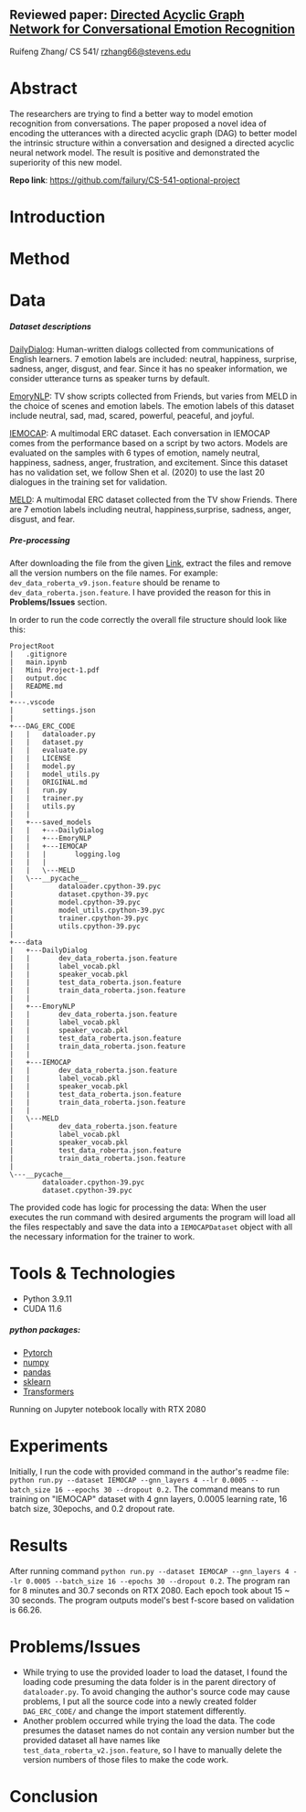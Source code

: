 ## Reviewed paper: [Directed Acyclic Graph Network for Conversational Emotion Recognition](https://aclanthology.org/2021.acl-long.123.pdf)

Ruifeng Zhang/ CS 541/ rzhang66@stevens.edu

 

# Abstract

The researchers are trying to find a better way to model emotion recognition from conversations. The paper proposed a novel idea of encoding the utterances with a directed acyclic graph (DAG) to better model the intrinsic structure within a conversation and designed a directed acyclic neural network model. The result is positive and demonstrated the superiority of this new model.

**Repo link**: https://github.com/failury/CS-541-optional-project

# Introduction

# Method

# Data

##### Dataset descriptions

[DailyDialog](https://paperswithcode.com/dataset/dailydialog): Human-written dialogs collected from communications of English learners. 7 emotion labels are included: neutral, happiness, surprise, sadness, anger, disgust, and fear. Since it has no speaker information, we consider utterance turns as speaker turns by default.

[EmoryNLP](https://paperswithcode.com/dataset/emorynlp): TV show scripts collected from Friends, but varies from MELD in the choice of scenes and emotion labels. The emotion labels of this dataset include neutral, sad, mad, scared, powerful, peaceful, and joyful.

[IEMOCAP](https://paperswithcode.com/dataset/iemocap): A multimodal ERC dataset. Each conversation in IEMOCAP comes from the performance based on a script by two actors. Models are evaluated on the samples with 6 types of emotion, namely neutral, happiness, sadness, anger, frustration, and excitement. Since this dataset has no validation set, we follow Shen et al. (2020) to use the last 20 dialogues in the training set for validation.

[MELD](https://paperswithcode.com/dataset/meld): A multimodal ERC dataset collected from the TV show Friends. There are 7 emotion labels including neutral, happiness,surprise, sadness, anger, disgust, and fear.



##### Pre-processing

After downloading the file from the given [Link](https://drive.google.com/file/d/1R5K_2PlZ3p3RFQ1Ycgmo3TgxvYBzptQG/view?usp=sharing), extract the files and remove all the version numbers on the file names. For example: `dev_data_roberta_v9.json.feature` should be rename to `dev_data_roberta.json.feature`. I have provided the reason for this in **Problems/Issues** section.

In order to run the code correctly the overall file structure should look like this:

```
ProjectRoot
|   .gitignore
|   main.ipynb
|   Mini Project-1.pdf
|   output.doc
|   README.md
|   
+---.vscode
|       settings.json
|       
+---DAG_ERC_CODE
|   |   dataloader.py
|   |   dataset.py
|   |   evaluate.py
|   |   LICENSE
|   |   model.py
|   |   model_utils.py
|   |   ORIGINAL.md
|   |   run.py
|   |   trainer.py
|   |   utils.py
|   |   
|   +---saved_models
|   |   +---DailyDialog
|   |   +---EmoryNLP
|   |   +---IEMOCAP
|   |   |       logging.log
|   |   |       
|   |   \---MELD
|   \---__pycache__
|           dataloader.cpython-39.pyc
|           dataset.cpython-39.pyc
|           model.cpython-39.pyc
|           model_utils.cpython-39.pyc
|           trainer.cpython-39.pyc
|           utils.cpython-39.pyc
|           
+---data
|   +---DailyDialog
|   |       dev_data_roberta.json.feature
|   |       label_vocab.pkl
|   |       speaker_vocab.pkl
|   |       test_data_roberta.json.feature
|   |       train_data_roberta.json.feature
|   |       
|   +---EmoryNLP
|   |       dev_data_roberta.json.feature
|   |       label_vocab.pkl
|   |       speaker_vocab.pkl
|   |       test_data_roberta.json.feature
|   |       train_data_roberta.json.feature
|   |       
|   +---IEMOCAP
|   |       dev_data_roberta.json.feature
|   |       label_vocab.pkl
|   |       speaker_vocab.pkl
|   |       test_data_roberta.json.feature
|   |       train_data_roberta.json.feature
|   |       
|   \---MELD
|           dev_data_roberta.json.feature
|           label_vocab.pkl
|           speaker_vocab.pkl
|           test_data_roberta.json.feature
|           train_data_roberta.json.feature
|           
\---__pycache__
        dataloader.cpython-39.pyc
        dataset.cpython-39.pyc
```

The provided code has logic for processing the data: When the user executes the run command with desired arguments the program will load all the files respectably and save the data into a `IEMOCAPDataset` object with all the necessary information for the trainer to work.

# Tools & Technologies

* Python 3.9.11
* CUDA 11.6

##### python packages:

- [Pytorch](https://pytorch.org/)
- [numpy](https://numpy.org/)
- [pandas](https://pandas.pydata.org/)
- [sklearn](https://scikit-learn.org/stable/)
- [Transformers](https://github.com/huggingface/transformers)

Running on Jupyter notebook locally with RTX 2080

# Experiments

Initially, I run the code with provided command in the author's readme file: `python run.py --dataset IEMOCAP --gnn_layers 4 --lr 0.0005 --batch_size 16 --epochs 30 --dropout 0.2`. The command means to run training on "IEMOCAP" dataset with 4 gnn layers, 0.0005 learning rate, 16 batch size, 30epochs, and 0.2 dropout rate.

# Results

After running command `python run.py --dataset IEMOCAP --gnn_layers 4 --lr 0.0005 --batch_size 16 --epochs 30 --dropout 0.2`. The program ran for 8 minutes and 30.7 seconds on RTX 2080. Each epoch took about 15 ~ 30 seconds. The program outputs model's best f-score based on validation is 66.26.

# Problems/Issues

- While trying to use the provided loader to load the dataset, I found the loading code presuming the data folder is in the parent directory of `dataloader.py`. To avoid changing the author's source code may cause problems, I put all the source code into a newly created folder `DAG_ERC_CODE/` and change the import statement differently.
- Another problem occurred while trying the load the data. The code presumes the dataset names do not contain any version number but the provided dataset all have names like `test_data_roberta_v2.json.feature`, so I have to manually delete the version numbers of those files to make the code work.





# Conclusion